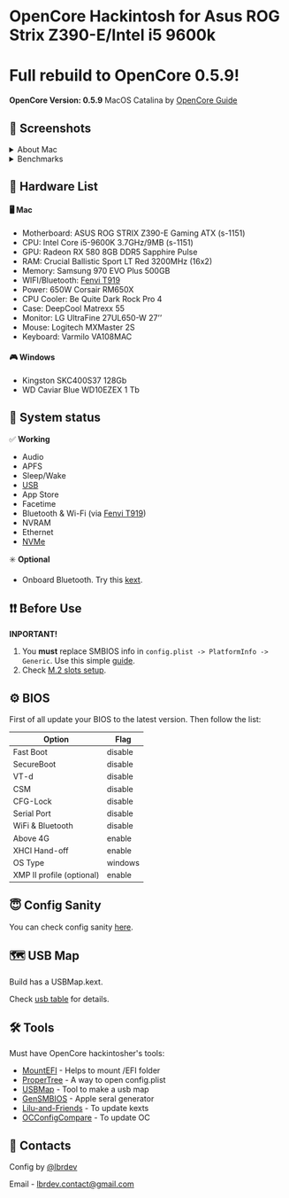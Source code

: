 # OpenCore Hackintosh for Asus ROG Strix Z390-E/Intel i5 9600k
# Full rebuild to OpenCore 0.5.9!
__OpenCore Version: 0.5.9__ MacOS Catalina by [OpenCore Guide](https://dortania.github.io/OpenCore-Desktop-Guide/)

## 📸 Screenshots
<details>
<summary>About Mac</summary>

![About](_resources/about.png)

</details>
<details>
<summary>Benchmarks</summary>

![Disk](_resources/disk.png)

![Cinebench](_resources/cinebench.png)

![Geekbench](_resources/geekbench.png)

</details>

## 📃 Hardware List
#### 🖥 Mac
* Motherboard: ASUS ROG STRIX Z390-E Gaming ATX (s-1151)
* CPU: Intel Core i5-9600K 3.7GHz/9MB (s-1151)
* GPU: Radeon RX 580 8GB DDR5 Sapphire Pulse
* RAM: Crucial Ballistic Sport LT Red  3200MHz (16x2)
* Memory: Samsung 970 EVO Plus 500GB
* WIFI/Bluetooth: [Fenvi T919](https://www.aliexpress.com/item/32778371977.html)
* Power: 650W Corsair RM650X
* CPU Cooler: Be Quite Dark Rock Pro 4
* Case: DeepCool Matrexx 55
* Monitor: LG UltraFine 27UL650-W 27’’
* Mouse: Logitech MXMaster 2S
* Keyboard: Varmilo VA108MAC

#### 🎮 Windows
* Kingston SKC400S37 128Gb
* WD Caviar Blue WD10EZEX 1 Tb

## 🔄 System status
✅ **Working**
* Audio
* APFS
* Sleep/Wake
* [USB](_usb_map/usb_table.md)
* App Store
* Facetime
* Bluetooth & Wi-Fi (via [Fenvi T919](https://www.aliexpress.com/item/32778371977.html))
* NVRAM
* Ethernet
* [NVMe](_resources/m2_info.png)

✳️ **Optional**
* Onboard Bluetooth. Try this [kext](https://github.com/zxystd/IntelBluetoothFirmware).

## ❗️❗️ Before Use
**INPORTANT!**
1. You __must__ replace SMBIOS info in ```config.plist -> PlatformInfo -> Generic```. Use this simple [guide](https://dortania.github.io/OpenCore-Desktop-Guide/post-install/iservices.html#generate-a-new-serial).
2. Check [M.2 slots setup](_resources/m2_info.png).

## ⚙️ BIOS
First of all update your BIOS to the latest version.
Then follow the list:

|Option|Flag|
|-|-|
|Fast Boot | disable|
|SecureBoot | disable
|VT-d | disable
|CSM | disable
|CFG-Lock | disable
|Serial Port | disable
|WiFi & Bluetooth | disable
|Above 4G | enable
|XHCI Hand-off | enable
|OS Type | windows |
|XMP II profile (optional)| enable|

## 😇 Config Sanity
You can check config sanity [here](https://opencore.slowgeek.com/?file=coffeelake059Uy7glO&rs=coffeelake059).

## 🗺 USB Map
Build has a USBMap.kext.

Check [usb table](_usb_map/usb_table.md) for details.

## 🛠 Tools
Must have OpenCore hackintosher's tools:
* [MountEFI](https://github.com/corpnewt/MountEFI) - Helps to mount /EFI folder
* [ProperTree](https://github.com/corpnewt/MountEFI) - A way to open config.plist
* [USBMap](https://github.com/corpnewt/USBMap) - Tool to make a usb map
* [GenSMBIOS](https://github.com/corpnewt/GenSMBIOS) - Apple seral generator
* [Lilu-and-Friends](https://github.com/corpnewt/Lilu-and-Friends) - To update kexts
* [OCConfigCompare](https://github.com/corpnewt/OCConfigCompare) - To update OC

## 📩 Contacts
Config by [@lbrdev](https://github.com/lbrdev)

Email - lbrdev.contact@gmail.com
